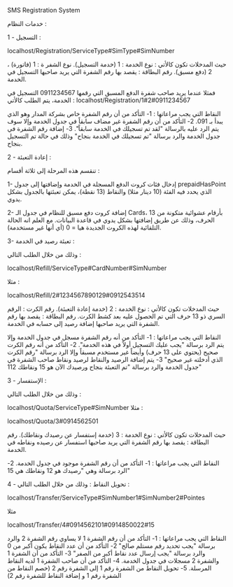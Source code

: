 SMS Registration System


خدمات النظام : 


1 - التسجيل :


localhost/Registration/ServiceType#SimType#SimNumber


حيث المدخلات تكون كالأتي :
نوع الخدمة : 1 (خدمة التسجيل).
نوع الشفر
ة : 1 (فاتورة) ، 2 (دفع مسبق).
رقم البطاقة : يقصد بها رقم الشفرة التي يريد صاحبها التسجيل في الخدمة.


فمثلا عندما يريد صاحب شفرة الدفع المسبق التي رقمها 0911234567 التسجيل في الخدمة، يتم الطلب كالأتي :
localhost/Registration/1#2#0911234567


النقاط التي يجب مراعاتها :
1- التأكد من أن رقم الشفرة خاص بشركة المدار وهو الذي يبدأ بـ 091.
2- التأكد من أن رقم الشفرة غير مضاف سابقاً في جدول الخدمة وإلا سوف يتم الرد عليه بالرسالة "لقد تم تسجيلك في الخدمة سابقاً".
3- إضافة رقم الشفرة في جدول الخدمة والرد برسالة "تم تسجيلك في الخدمة بنجاح" وذلك في حالة تم التسجيل بنجاح.






2 - إعادة التعبئة :


تنقسم هذه المرحلة إلى ثلاثة أقسام :


1- إدخال فئات كروت الدفع المسجلة في الخدمة وإضافتها إلى جدول prepaidHasPoint الذي يحدد فيه الفئة (10 دينار مثلا) والنقاط (13 نقطة)، يمكن تعبئتها بالجدول بشكل يدوي.


2- إضافة كروت دفع مسبق للنظام في جدول الـ Cards، بأرقام عشوائية متكونة من 13 الحرف، وذلك عن طريق إضافتها بشكل يدوي في قاعدة البيانات.
مع العلم انه الحالة التلقائية لهذه الكروت الجديدة هيا = 0 (أي أنها غير مستخدمة).


3- تعبئة رصيد في الخدمة :


وذلك من خلال الطلب التالي :


localhost/Refill/ServiceType#CardNumber#SimNumber


مثلا :


localhost/Refill/2#1234567890129#0912543514


حيث المدخلات تكون كالأتي :
نوع الخدمة : 2 (خدمة إعادة التعبئة).
رقم الكرت : الرقم السري ذو 13 حرف التي تم الحصول عليه بعد كشط الكرت.
رقم البطاقة : يقصد بها رقم الشفرة التي يريد صاحبها إضافة رصيد إلى حسابه في الخدمة.






النقاط التي يجب مراعاتها :
1- التأكد من أنه رقم الشفرة مسجل في جدول الخدمة وإلا يتم الرد برسالة "يجب عليك التسجيل أولاً في هذه الخدمة".
2- التأكد من أنه رقم الكرت صحيح (يحتوي على 13 حرف) وأيضاً غير مستخدم مسبقاً وإلا الرد برسالة "رقم الكرت الذي أدخلته غير صحيح"
3- يتم إضافة الرصيد والنقاط لرصيد ونقاط صاحب الشفرة في جدول الخدمة والرد برسالة "تم التعبئة بنجاح ورصيدك الآن هو 15 ونقاطك 112"




3 - الإستفسار :


وذلك من خلال الطلب التالي :


localhost/Quota/ServiceType#SimNumber
مثلا :


localhost/Quota/3#0914562501


حيث المدخلات تكون كالأتي :
نوع الخدمة : 3 (خدمة إستفسار عن رصيدك ونقاطك).
رقم البطاقة : يقصد بها رقم الشفرة التي يريد صاحبها استفسار عن رصيده ونقاطه في الخدمة.


النقاط التي يجب مراعاتها :
1- التأكد من أن رقم الشفرة موجود في جدول الخدمة.
2- الرد برسالة وهي "رصيدك هو 12 ونقاطك هي 15"




4 - تحويل النقاط :
وذلك من خلال الطلب التالي :


localhost/Transfer/ServiceType#SimNumber1#SimNumber2#Pointes 


مثلا


localhost/Transfer/4#0914562101#0914850022#15


النقاط التي يجب مراعاتها :
1- التأكد من أن رقم الشفرة 1 لا يساوي رقم الشفرة 2 والرد برسالة "يجب تحديد رقم مستلم صالح"
2- التأكد من أن عدد النقاط يكون أكبر من 0 والرد برسالة "يجب إرسال عدد نقاط أكبر من الصفر"
3- التأكد من أن الشفرة 1 والشفرة 2 مسجلات في جدول الخدمة.
4- التأكد من أن صاحب الشفرة 1 لديه النقاط المرسلة.
5- تحويل النقاط من الشفرة رقم 1 إلى الشفرة رقم 2 (خصم النقاط من الشفرة رقم 1 و إضافة النقاط للشفرة رقم 2)
